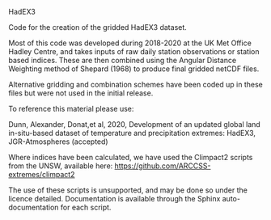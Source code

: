 HadEX3

Code for the creation of the gridded HadEX3 dataset.

Most of this code was developed during 2018-2020 at the UK Met Office Hadley Centre, and takes inputs
of raw daily station observations or station based indices.  These are then combined using the
Angular Distance Weighting method of Shepard (1968) to produce final gridded netCDF files.

Alternative gridding and combination schemes have been coded up in these files but were not used in
the initial release.

To reference this material please use:

Dunn, Alexander, Donat,et al, 2020, Development of an updated global land in-situ-based dataset of temperature
and precipitation extremes: HadEX3, JGR-Atmospheres (accepted)

Where indices have been calculated, we have used the Climpact2 scripts from the UNSW, available
here:
https://github.com/ARCCSS-extremes/climpact2


The use of these scripts is unsupported, and may be done so under the licence detailed. 
Documentation is available through the Sphinx auto-documentation for each script.


